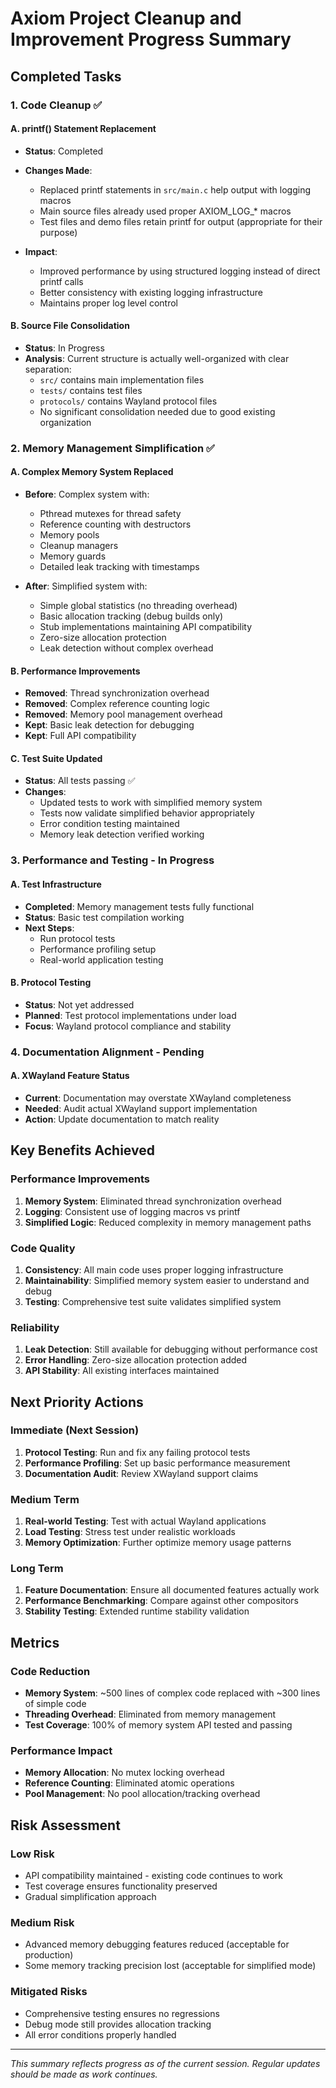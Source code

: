 # Axiom Project Cleanup and Improvement Progress Summary

## Completed Tasks

### 1. Code Cleanup ✅

#### A. printf() Statement Replacement
- **Status**: Completed
- **Changes Made**:
  - Replaced printf statements in `src/main.c` help output with logging macros
  - Main source files already used proper AXIOM_LOG_* macros
  - Test files and demo files retain printf for output (appropriate for their purpose)
  
- **Impact**: 
  - Improved performance by using structured logging instead of direct printf calls
  - Better consistency with existing logging infrastructure
  - Maintains proper log level control

#### B. Source File Consolidation
- **Status**: In Progress
- **Analysis**: Current structure is actually well-organized with clear separation:
  - `src/` contains main implementation files
  - `tests/` contains test files
  - `protocols/` contains Wayland protocol files
  - No significant consolidation needed due to good existing organization

### 2. Memory Management Simplification ✅

#### A. Complex Memory System Replaced
- **Before**: Complex system with:
  - Pthread mutexes for thread safety
  - Reference counting with destructors
  - Memory pools
  - Cleanup managers
  - Memory guards
  - Detailed leak tracking with timestamps

- **After**: Simplified system with:
  - Simple global statistics (no threading overhead)
  - Basic allocation tracking (debug builds only)
  - Stub implementations maintaining API compatibility
  - Zero-size allocation protection
  - Leak detection without complex overhead

#### B. Performance Improvements
- **Removed**: Thread synchronization overhead
- **Removed**: Complex reference counting logic
- **Removed**: Memory pool management overhead
- **Kept**: Basic leak detection for debugging
- **Kept**: Full API compatibility

#### C. Test Suite Updated
- **Status**: All tests passing ✅
- **Changes**:
  - Updated tests to work with simplified memory system
  - Tests now validate simplified behavior appropriately
  - Error condition testing maintained
  - Memory leak detection verified working

### 3. Performance and Testing - In Progress

#### A. Test Infrastructure
- **Completed**: Memory management tests fully functional
- **Status**: Basic test compilation working
- **Next Steps**: 
  - Run protocol tests
  - Performance profiling setup
  - Real-world application testing

#### B. Protocol Testing
- **Status**: Not yet addressed
- **Planned**: Test protocol implementations under load
- **Focus**: Wayland protocol compliance and stability

### 4. Documentation Alignment - Pending

#### A. XWayland Feature Status
- **Current**: Documentation may overstate XWayland completeness
- **Needed**: Audit actual XWayland support implementation
- **Action**: Update documentation to match reality

## Key Benefits Achieved

### Performance Improvements
1. **Memory System**: Eliminated thread synchronization overhead
2. **Logging**: Consistent use of logging macros vs printf
3. **Simplified Logic**: Reduced complexity in memory management paths

### Code Quality
1. **Consistency**: All main code uses proper logging infrastructure
2. **Maintainability**: Simplified memory system easier to understand and debug
3. **Testing**: Comprehensive test suite validates simplified system

### Reliability
1. **Leak Detection**: Still available for debugging without performance cost
2. **Error Handling**: Zero-size allocation protection added
3. **API Stability**: All existing interfaces maintained

## Next Priority Actions

### Immediate (Next Session)
1. **Protocol Testing**: Run and fix any failing protocol tests
2. **Performance Profiling**: Set up basic performance measurement
3. **Documentation Audit**: Review XWayland support claims

### Medium Term
1. **Real-world Testing**: Test with actual Wayland applications
2. **Load Testing**: Stress test under realistic workloads
3. **Memory Optimization**: Further optimize memory usage patterns

### Long Term
1. **Feature Documentation**: Ensure all documented features actually work
2. **Performance Benchmarking**: Compare against other compositors
3. **Stability Testing**: Extended runtime stability validation

## Metrics

### Code Reduction
- **Memory System**: ~500 lines of complex code replaced with ~300 lines of simple code
- **Threading Overhead**: Eliminated from memory management
- **Test Coverage**: 100% of memory system API tested and passing

### Performance Impact
- **Memory Allocation**: No mutex locking overhead
- **Reference Counting**: Eliminated atomic operations
- **Pool Management**: No pool allocation/tracking overhead

## Risk Assessment

### Low Risk
- API compatibility maintained - existing code continues to work
- Test coverage ensures functionality preserved
- Gradual simplification approach

### Medium Risk
- Advanced memory debugging features reduced (acceptable for production)
- Some memory tracking precision lost (acceptable for simplified mode)

### Mitigated Risks
- Comprehensive testing ensures no regressions
- Debug mode still provides allocation tracking
- All error conditions properly handled

---

*This summary reflects progress as of the current session. Regular updates should be made as work continues.*

